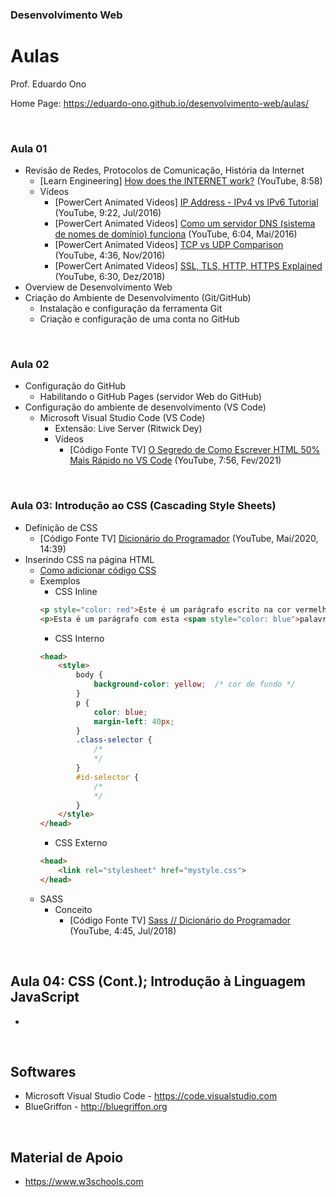 ### Desenvolvimento Web

# Aulas

Prof. Eduardo Ono

Home Page: https://eduardo-ono.github.io/desenvolvimento-web/aulas/

<br>

### Aula 01

  * Revisão de Redes, Protocolos de Comunicação, História da Internet
    * [Learn Engineering] [How does the INTERNET work?](https://www.youtube.com/watch?v=x3c1ih2NJEg) (YouTube, 8:58)
    * Vídeos
      * [PowerCert Animated Videos] [IP Address - IPv4 vs IPv6 Tutorial](https://www.youtube.com/watch?v=ThdO9beHhpA) (YouTube, 9:22, Jul/2016)
      * [PowerCert Animated Videos] [Como um servidor DNS (sistema de nomes de domínio) funciona](https://www.youtube.com/watch?v=mpQZVYPuDGU) (YouTube, 6:04, Mai/2016)
      * [PowerCert Animated Videos] [TCP vs UDP Comparison](https://www.youtube.com/watch?v=uwoD5YsGACg) (YouTube, 4:36, Nov/2016)
      * [PowerCert Animated Videos] [SSL, TLS, HTTP, HTTPS Explained](https://www.youtube.com/watch?v=hExRDVZHhig) (YouTube, 6:30, Dez/2018)
  * Overview de Desenvolvimento Web
  * Criação do Ambiente de Desenvolvimento (Git/GitHub)
    * Instalação e configuração da ferramenta Git
    * Criação e configuração de uma conta no GitHub

<br>

### Aula 02

  * Configuração do GitHub
    * Habilitando o GitHub Pages (servidor Web do GitHub)
  * Configuração do ambiente de desenvolvimento (VS Code)
    * Microsoft Visual Studio Code (VS Code)
      * Extensão: Live Server (Ritwick Dey)
      * Vídeos
        * [Código Fonte TV] [O Segredo de Como Escrever HTML 50% Mais Rápido no VS Code](https://www.youtube.com/watch?v=8jLfTDn3_TM) (YouTube, 7:56, Fev/2021)


<br>

### Aula 03: Introdução ao CSS (Cascading Style Sheets)

* Definição de CSS
    * [Código Fonte TV] [Dicionário do Programador](https://www.youtube.com/watch?v=229xfk3EEM8) (YouTube, Mai/2020, 14:39)
* Inserindo CSS na página HTML
    * <a href="https://www.w3schools.com/css/css_howto.asp" target="_blank">Como adicionar código CSS</a>
    * Exemplos
        * CSS Inline
        ```html
        <p style="color: red">Este é um parágrafo escrito na cor vermelha.</p>
        <p>Esta é um parágrafo com esta <spam style="color: blue">palavra</spam> em cor azul.</p>
        ```
        * CSS Interno
        ```html
        <head>
            <style>
                body {
                    background-color: yellow;  /* cor de fundo */
                }
                p {
                    color: blue;
                    margin-left: 40px;
                }
                .class-selector {
                    /*
                    */
                }
                #id-selector {
                    /*
                    */
                }
            </style>
        </head>
        ```
        * CSS Externo
        ```html
        <head>
            <link rel="stylesheet" href="mystyle.css">
        </head>
        ```
  * SASS
    * Conceito
      * [Código Fonte TV] [Sass // Dicionário do Programador](https://www.youtube.com/watch?v=WJSJCduJCQM) (YouTube, 4:45, Jul/2018)

<br>

## Aula 04: CSS (Cont.); Introdução à Linguagem JavaScript

  *

<br>

## Softwares
- Microsoft Visual Studio Code - https://code.visualstudio.com
- BlueGriffon - http://bluegriffon.org

<br>

## Material de Apoio
- https://www.w3schools.com

